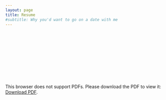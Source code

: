 ```yaml
---
layout: page
title: Resume
#subtitle: Why you'd want to go on a date with me
---
```


<object data="https://luigiberducci.github.io/assets/resources/BerducciLuigi_ResumeEng_Oct2023.pdf" type="application/pdf" 
height="800px" >
    <embed src="https://luigiberducci.github.io/assets/resources/BerducciLuigi_ResumeEng_Oct2023.pdf">
        <p>
        This browser does not support PDFs. 
        Please download the PDF to view it: 
        <a href="https://luigiberducci.github.io/assets/resources/BerducciLuigi_ResumeEng_Oct2023.pdf">Download PDF</a>.</p>
    </embed>
</object>

